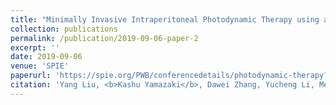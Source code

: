 ```yaml
---
title: "Minimally Invasive Intraperitoneal Photodynamic Therapy using a New Soft Robot System"
collection: publications
permalink: /publication/2019-09-06-paper-2
excerpt: ''
date: 2019-09-06
venue: 'SPIE'
paperurl: 'https://spie.org/PWB/conferencedetails/photodynamic-therapy?SSO=1'
citation: 'Yang Liu, <b>Kashu Yamazaki</b>, Dawei Zhang, Yucheng Li, Meng Su, Qing Xie, Yue Chen, and Mingfeng Bai. &quot;Minimally Invasive Intraperitoneal Photodynamic Therapy using a New Soft Robot System.&quot; <i>SPIE</i>.'
---
```

